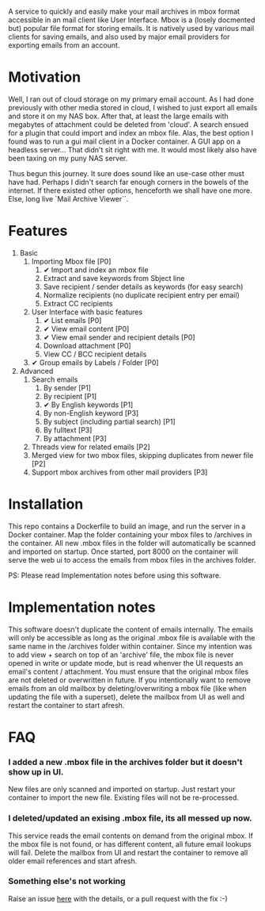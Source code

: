 A service to quickly and easily make your mail archives in mbox format accessible in an mail client like User Interface. Mbox is a (losely docmented but) popular file format for storing emails. It is natively used by various mail clients for saving emails, and also used by major email providers for exporting emails from an account.

# Motivation
Well, I ran out of cloud storage on my primary email account. As I had done previously with other media stored in cloud, I wished to just export all emails and store it on my NAS box. After that, at least the large emails with megabytes of attachment could be deleted from 'cloud'. A search ensued for a plugin that could import and index an mbox file. Alas, the best option I found was to run a gui mail client in a Docker container. A GUI app on a headless server... That didn't sit right with me. It would most likely also have been taxing on my puny NAS server. 

Thus begun this journey. It sure does sound like an use-case other must have had. Perhaps I didn't search far enough corners in the bowels of the internet. If there existed other options, henceforth we shall have one more. Else, long live `Mail Archive Viewer``.

# Features
1. Basic
   1. Importing Mbox file [P0]
      1. ✔ Import and index an mbox file
      2. Extract and save keywords from Sbject line
      3. Save recipient / sender details as keywords (for easy search)
      4. Normalize recipients (no duplicate recipient entry per email)
      5. Extract CC recipients
   2. User Interface with basic features
      1. ✔ List emails [P0]
      2. ✔ View email content [P0]
      3. ✔ View email sender and recipient details [P0]
      4. Download attachment [P0]
      5. View CC / BCC recipient details
   3. ✔ Group emails by Labels / Folder [P0]
2. Advanced
   1. Search emails
      1. By sender [P1]
      2. By recipient [P1]
      3. ✔ By English keywords [P1]
      4. By non-English keyword [P3]
      5. By subject (including partial search) [P1]
      6. By fulltext [P3]
      7. By attachment [P3]
   2. Threads view for related emails [P2]
   3. Merged view for two mbox files, skipping duplicates from newer file [P2]
   4. Support mbox archives from other mail providers [P3]

# Installation
This repo contains a Dockerfile to build an image, and run the server in a Docker container. Map the folder containing your mbox files to /archives in the container. All new .mbox files in the folder will automatically be scanned and imported on startup. Once started, port 8000 on the container will serve the web ui to access the emails from mbox files in the archives folder.

PS: Please read Implementation notes before using this software.

# Implementation notes
This software doesn't duplicate the content of emails internally. The emails will only be accessible as long as the original .mbox file is available with the same name in the /archives folder within container. Since my intention was to add view + search on top of an 'archive' file, the mbox file is never opened in write or update mode, but is read whenver the UI requests an email's content / attachment. You must ensure that the original mbox files are not deleted or overwritten in future. If you intentionally want to remove emails from an old mailbox by deleting/overwriting a mbox file (like when updating the file with a superset), delete the mailbox from UI as well and restart the container to start afresh. 

# FAQ
### I added a new .mbox file in the archives folder but it doesn't show up in UI.
New files are only scanned and imported on startup. Just restart your container to import the new file. Existing files will not be re-processed.

### I deleted/updated an exising .mbox file, its all messed up now.
This service reads the email contents on demand from the original mbox. If the mbox file is not found, or has different content, all future email lookups will fail. Delete the mailbox from UI and restart the container to remove all older email references and start afresh.

### Something else's not working
Raise an issue [here](https://github.com/shshekhar93/mail-archive-viewer/issues) with the details, or a pull request with the fix :-)

